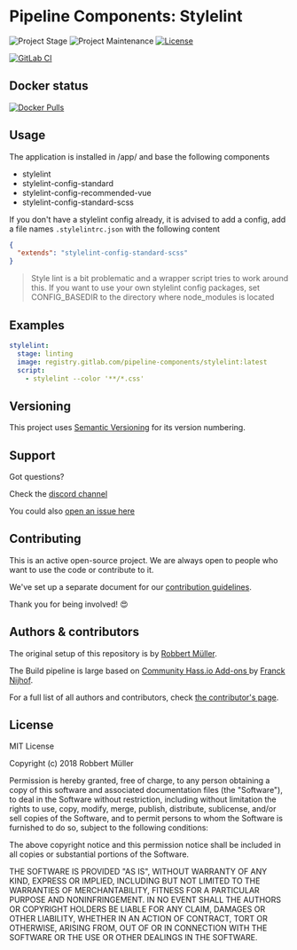 # Pipeline Components: Stylelint

![Project Stage][project-stage-shield]
![Project Maintenance][maintenance-shield]
[![License][license-shield]](LICENSE)

[![GitLab CI][gitlabci-shield]][gitlabci]

## Docker status

[![Docker Pulls][pulls-shield]][dockerhub]

## Usage

The application is installed in /app/ and base the following components

- stylelint
- stylelint-config-standard
- stylelint-config-recommended-vue
- stylelint-config-standard-scss

If you don't have a stylelint config already, it is advised to add a config, add a file names `.stylelintrc.json` with the following content
```json
{
  "extends": "stylelint-config-standard-scss"
}
```


> Style lint is a bit problematic and a wrapper script tries to work around this.
> If you want to use your own stylelint config packages, set CONFIG_BASEDIR to the directory where node_modules is located

## Examples

```yaml
stylelint:
  stage: linting
  image: registry.gitlab.com/pipeline-components/stylelint:latest
  script:
    - stylelint --color '**/*.css'
```

## Versioning

This project uses [Semantic Versioning][semver] for its version numbering.

## Support

Got questions?

Check the [discord channel][discord]

You could also [open an issue here][issue]

## Contributing

This is an active open-source project. We are always open to people who want to
use the code or contribute to it.

We've set up a separate document for our [contribution guidelines](CONTRIBUTING.md).

Thank you for being involved! :heart_eyes:

## Authors & contributors

The original setup of this repository is by [Robbert Müller][mjrider].

The Build pipeline is large based on [Community Hass.io Add-ons
][hassio-addons] by [Franck Nijhof][frenck].

For a full list of all authors and contributors,
check [the contributor's page][contributors].

## License

MIT License

Copyright (c) 2018 Robbert Müller

Permission is hereby granted, free of charge, to any person obtaining a copy
of this software and associated documentation files (the "Software"), to deal
in the Software without restriction, including without limitation the rights
to use, copy, modify, merge, publish, distribute, sublicense, and/or sell
copies of the Software, and to permit persons to whom the Software is
furnished to do so, subject to the following conditions:

The above copyright notice and this permission notice shall be included in all
copies or substantial portions of the Software.

THE SOFTWARE IS PROVIDED "AS IS", WITHOUT WARRANTY OF ANY KIND, EXPRESS OR
IMPLIED, INCLUDING BUT NOT LIMITED TO THE WARRANTIES OF MERCHANTABILITY,
FITNESS FOR A PARTICULAR PURPOSE AND NONINFRINGEMENT. IN NO EVENT SHALL THE
AUTHORS OR COPYRIGHT HOLDERS BE LIABLE FOR ANY CLAIM, DAMAGES OR OTHER
LIABILITY, WHETHER IN AN ACTION OF CONTRACT, TORT OR OTHERWISE, ARISING FROM,
OUT OF OR IN CONNECTION WITH THE SOFTWARE OR THE USE OR OTHER DEALINGS IN THE
SOFTWARE.

[commits]: https://gitlab.com/pipeline-components/stylelint/-/commits/main
[contributors]: https://gitlab.com/pipeline-components/stylelint/-/graphs/main
[dockerhub]: https://hub.docker.com/r/pipelinecomponents/stylelint
[license-shield]: https://img.shields.io/badge/License-MIT-green.svg
[mjrider]: https://gitlab.com/mjrider
[discord]: https://discord.gg/vhxWFfP
[gitlabci-shield]: https://img.shields.io/gitlab/pipeline/pipeline-components/stylelint.svg
[gitlabci]: https://gitlab.com/pipeline-components/stylelint/-/commits/main
[issue]: https://gitlab.com/pipeline-components/stylelint/issues
[keepchangelog]: http://keepachangelog.com/en/1.0.0/
[maintenance-shield]: https://img.shields.io/maintenance/yes/2025.svg
[project-stage-shield]: https://img.shields.io/badge/project%20stage-production%20ready-brightgreen.svg
[pulls-shield]: https://img.shields.io/docker/pulls/pipelinecomponents/stylelint.svg
[releases]: https://gitlab.com/pipeline-components/stylelint/tags
[repository]: https://gitlab.com/pipeline-components/repository
[semver]: http://semver.org/spec/v2.0.0.html

[frenck]: https://github.com/frenck
[hassio-addons]: https://github.com/hassio-addons
